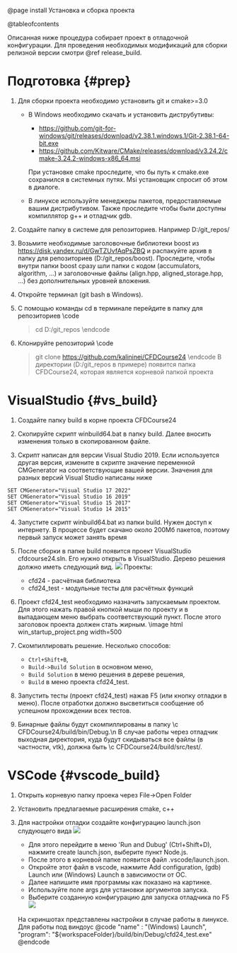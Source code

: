 @page install Установка и сборка проекта

@tableofcontents

Описанная ниже процедура собирает проект в отладочной конфигурации.
Для проведения необходимых модификаций для сборки релизной версии смотри @ref release_build.

# Подготовка {#prep}
1. Для сборки проекта необходимо установить git и cmake>=3.0
   - В Windows необходимо скачать и установить диструбутивы:
     - https://github.com/git-for-windows/git/releases/download/v2.38.1.windows.1/Git-2.38.1-64-bit.exe
     - https://github.com/Kitware/CMake/releases/download/v3.24.2/cmake-3.24.2-windows-x86_64.msi

     При установке cmake проследите, что бы путь к cmake.exe сохранился в системных путях. Msi установщик спросит об этом в диалоге.
   - В линуксе используйте менеджеры пакетов, предоставляемые вашим дистрибутивом.
     Также проследите чтобы были доступны компиллятор g++ и отладчик gdb.

2. Создайте папку в системе для репозиториев. Например D:/git_repos/

3. Возьмите необходимые заголовочные библиотеки boost из https://disk.yandex.ru/d/GwTZUvfAqPsZBQ
   и распакуйте архив в папку для репозиториев (D:/git_repos/boost).
   Проследите, чтобы внутри папки boost сразу шли папки с кодом (accumulators, algorithm, ...) и заголовочные файлы (align.hpp, aligned_storage.hpp, ...)
   без дополнительных уровней вложения.

4. Откройте терминал (git bash в Windows).

5. С помощью команды cd в терминале перейдите в папку для репозиториев
   \code
   > cd D:/git_repos
   \endcode

6. Клонируйте репозиторий
   \code
   > git clone https://github.com/kalininei/CFDCourse24
   \endcode
   В директории (D:/git_repos в примере) появится папка CFDCourse24, которая является корневой папкой проекта


# VisualStudio {#vs_build}

1. Cоздайте папку build в корне проекта СFDCourse24

2. Скопируйте скрипт winbuild64.bat в папку build. Далее вносить изменения
   только в скопированном файле.

3. Скрипт написан для версии Visual Studio 2019. Если используется другая версия,
   измените в скрипте значение переменной CMGenerator на соответствующие вашей версии.
   Значения для разных версий Visual Studio написаны ниже
```
SET CMGenerator="Visual Studio 17 2022"
SET CMGenerator="Visual Studio 16 2019"
SET CMGenerator="Visual Studio 15 2017"
SET CMGenerator="Visual Studio 14 2015"
```

4. Запустите скрипт winbuild64.bat из папки build. Нужен доступ к интернету.
   В процессе будет скачано около 200Мб пакетов, поэтому первый запуск может занять время

5. После сборки в папке build появится проект VisualStudio cfdcourse24.sln.
   Его нужно открыть в VisualStudio.
   Дерево решения должно иметь следующий вид.
   ![](vs_solution_explorer.png)
   Проекты:
   - cfd24 - расчётная библиотека
   - cfd24_test - модульные тесты для расчётных функций

6. Проект cfd24_test необходимо назначить запускаемым проектом. Для этого нажать правой кнопкой мыши по проекту и в выпадающем меню
   выбрать соответствующий пункт. После этого заголовок проекта должен стать жирным.
   \image html win_startup_project.png width=500

7. Скомпиллировать решение. Несколько способов:
    - `Ctrl+Shift+B`,
    - `Build->Build Solution` в основном меню,
    - `Build Solution` в меню решения в дереве решения,
    - `Build` в меню проекта cfd24_test.

8. Запустить тесты (проект cfd24_test) нажав F5 (или кнопку отладки в меню).
   После отработки должно высветиться сообщение об успешном прохождении всех тестов.

9. Бинарные файлы будут скомпиллированы в папку \c CFDCourse24/build/bin/Debug.\n
   В случае работы через отладчик выходная директория, куда будут скидываться все файлы (в частности, vtk),
   должна быть \c CFDCourse24/build/src/test/.

# VSCode {#vscode_build}

1. Открыть корневую папку проека через File->Open Folder
2. Установить предлагаемые расширения cmake, c++
3. Для настройки отладки создайте конфигурацию launch.json слудующего вида
   ![](vscode_launch_json.png)
   - Для этого перейдите в меню 'Run and Dubug' (Ctrl+Shift+D), нажмите
     create launch.json, выберите пункт Node.js.
   - После этого в корневой папке появится файл .vscode/launch.json.
   - Откройте этот файл в vscode, нажмите Add configuration, (gdb) Launch или (Windows) Launch в зависимости от ОС.
   - Далее напишите имя программы как показано на картинке.
   - Используйте поле args для установки аргументов запуска.
   - Выберите созданную конфигурацию для запуска отладчика по F5
   ![](vscode_launch.png)
   
   На скриншотах представлены настройки в случае работы в линуксе. Для работы под виндоус 
   @code
   "name" : "(Windows) Launch",
   "program": "${workspaceFolder}/build/bin/Debug/cfd24_test.exe"
   @endcode
